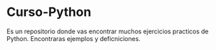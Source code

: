 # Curso-Python
Es un repositorio donde vas encontrar muchos ejercicios practicos de Python. Encontraras ejemplos y deficniciones.
